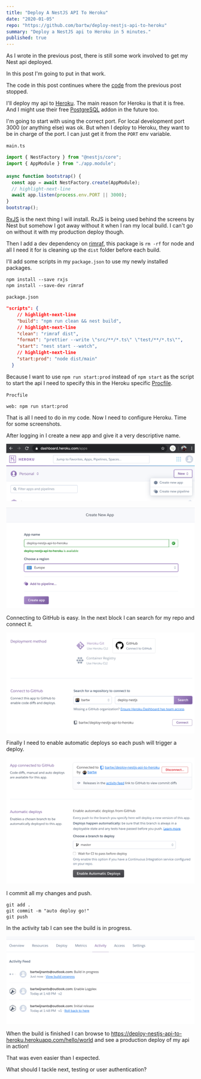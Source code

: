 ```yaml
---
title: "Deploy A NestJS API To Heroku"
date: "2020-01-05"
repo: "https://github.com/bartw/deploy-nestjs-api-to-heroku"
summary: "Deploy a NestJS api to Heroku in 5 minutes."
published: true
---
```


As I wrote in the previous post, there is still some work involved to get my Nest api deployed.

In this post I'm going to put in that work.

The code in this post continues where the [code](https://github.com/bartw/nestjs-from-scratch) from the previous post stopped.

I'll deploy my api to [Heroku](https://www.heroku.com/home). The main reason for Heroku is that it is free. And I might use their free [PostgreSQL](https://elements.heroku.com/addons/heroku-postgresql) addon in the future too.

I'm going to start with using the correct port. For local development port 3000 (or anything else) was ok. But when I deploy to Heroku, they want to be in charge of the port. I can just get it from the `PORT` env variable.

`main.ts`

```js
import { NestFactory } from "@nestjs/core";
import { AppModule } from "./app.module";

async function bootstrap() {
  const app = await NestFactory.create(AppModule);
  // highlight-next-line
  await app.listen(process.env.PORT || 3000);
}
bootstrap();
```

[RxJS](https://rxjs-dev.firebaseapp.com/) is the next thing I will install. RxJS is being used behind the screens by Nest but somehow I got away without it when I ran my local build. I can't go on without it with my production deploy though.

Then I add a dev dependency on [rimraf](https://github.com/isaacs/rimraf), this package is `rm -rf` for node and all I need it for is cleaning up the `dist` folder before each build.

I'll add some scripts in my `package.json` to use my newly installed packages.

```shell
npm install --save rxjs
npm install --save-dev rimraf
```

`package.json`

```json
"scripts": {
    // highlight-next-line
    "build": "npm run clean && nest build",
    // highlight-next-line
    "clean": "rimraf dist",
    "format": "prettier --write \"src/**/*.ts\" \"test/**/*.ts\"",
    "start": "nest start --watch",
    // highlight-next-line
    "start:prod": "node dist/main"
  }
```

Because I want to use `npm run start:prod` instead of `npm start` as the script to start the api I need to specify this in the Heroku specific [Procfile](https://devcenter.heroku.com/articles/procfile).

`Procfile`

```
web: npm run start:prod
```

That is all I need to do in my code. Now I need to configure Heroku. Time for some screenshots.

After logging in I create a new app and give it a very descriptive name.

![New App](../images/deploy-nestjs-api-to-heroku-01.png)

![Create New App](../images/deploy-nestjs-api-to-heroku-02.png)

Connecting to GitHub is easy. In the next block I can search for my repo and connect it.

![Connect To GitHub](../images/deploy-nestjs-api-to-heroku-03.png)

Finally I need to enable automatic deploys so each push will trigger a deploy.

![Automatic Deploys](../images/deploy-nestjs-api-to-heroku-04.png)

I commit all my changes and push.

```shell
git add .
git commit -m "auto deploy go!"
git push
```

In the activity tab I can see the build is in progress.

![Build In Progress](../images/deploy-nestjs-api-to-heroku-05.png)

When the build is finished I can browse to https://deploy-nestjs-api-to-heroku.herokuapp.com/hello/world and see a production deploy of my api in action!

That was even easier than I expected. 

What should I tackle next, testing or user authentication?
